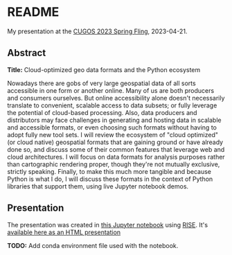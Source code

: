 # README

My presentation at the [CUGOS 2023 Spring Fling](https://cugos.org/2023-spring-fling/), 2023-04-21.

## Abstract

**Title:** Cloud-optimized geo data formats and the Python ecosystem

Nowadays there are gobs of very large geospatial data of all sorts accessible in one form or another online. Many of us are both producers and consumers ourselves. But online accessibility alone doesn't necessarily translate to convenient, scalable access to data subsets; or fully leverage the potential of cloud-based processing. Also, data producers and distributors may face challenges in generating and hosting data in scalable and accessible formats, or even choosing such formats without having to adopt fully new tool sets. I will review the ecosystem of "cloud optimized" (or cloud native) geospatial formats that are gaining ground or have already done so, and discuss some of their common features that leverage web and cloud architectures. I will focus on data formats for analysis purposes rather than cartographic rendering proper, though  they're not mutually exclusive, strictly speaking. Finally, to make this much more tangible and because Python is what I do, I will discuss these formats in the context of Python libraries that support them, using live Jupyter notebook demos.

## Presentation

The presentation was created in [this Jupyter notebook](cugos-presentation.ipynb) using [RISE](https://github.com/damianavila/RISE). It's [available here as an HTML presentation](https://emiliom.github.io/CUGOS2023-CloudGeodataPython/cugos-presentation.slides.html)

**TODO:** Add conda environment file used with the notebook.
